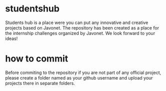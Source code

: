 # studentshub
Students hub is a place were you can put any innovative and creative projects based on Javonet. The repository has been created as a place for the internship challenges organized by Javonet. We look forward to your ideas!

# how to commit
Before commiting to the repository if you are not part of any official project, please create a folder named as your github username and upload your projects there in separate folders.

